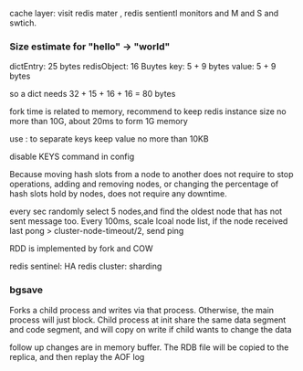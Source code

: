 cache layer: visit redis mater , redis sentientl monitors and M and S and swtich.

### Size estimate for "hello" -> "world"
dictEntry: 25 bytes
redisObject: 16 Buytes
key: 5 + 9 bytes
value: 5 + 9 bytes

so a dict needs 32 + 15 + 16 + 16 = 80 bytes

fork time is related to memory, recommend to keep redis instance size no more than 10G, about 20ms to form 1G memory

use : to separate keys
keep value no more than 10KB

disable KEYS command in config

Because moving hash slots from a node to another does not require to stop operations, adding and removing nodes, or changing the percentage of hash slots hold by nodes, does not require any downtime.

every sec randomly select 5 nodes,and find the oldest node that has not sent message too. Every 100ms, scale lcoal node list, if the node received last pong > cluster-node-timeout/2, send ping

RDD is implemented by fork and COW


redis sentinel: HA
redis cluster: sharding

### bgsave
Forks a child process and writes via that process. Otherwise, the main process will just block. Child process at init share the same data segment and code segment, and will copy on write if child wants to change the data

follow up changes are in memory buffer. The RDB file will be copied to the replica, and then replay the AOF log
